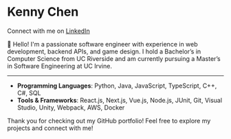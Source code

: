 # Kenny Chen

Connect with me on [LinkedIn](https://www.linkedin.com/in/kennygchen/) 

👋 Hello! I'm a passionate software engineer with experience in web development, backend APIs, and game design. I hold a Bachelor’s in Computer Science from UC Riverside and am currently pursuing a Master’s in Software Engineering at UC Irvine.

---

- **Programming Languages**: Python, Java, JavaScript, TypeScript, C++, C#, SQL
- **Tools & Frameworks**: React.js, Next.js, Vue.js, Node.js, JUnit, Git, Visual Studio, Unity, Webpack, AWS, Docker


Thank you for checking out my GitHub portfolio! Feel free to explore my projects and connect with me!
